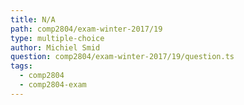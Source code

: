 ```yaml
---
title: N/A
path: comp2804/exam-winter-2017/19
type: multiple-choice
author: Michiel Smid
question: comp2804/exam-winter-2017/19/question.ts
tags:
  - comp2804
  - comp2804-exam
---
```

